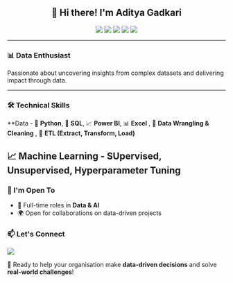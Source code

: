 <h2 align="center">👋 Hi there! I'm Aditya Gadkari</h2>

<p align="center">
  <img src="https://img.shields.io/badge/Python-3776AB?style=flat&logo=python&logoColor=white"/>
  <img src="https://img.shields.io/badge/Power%20BI-F2C811?style=flat&logo=powerbi&logoColor=black"/>
  <img src="https://img.shields.io/badge/SQL-4479A1?style=flat&logo=postgresql&logoColor=white"/>
  <img src="https://img.shields.io/badge/Excel-217346?style=flat&logo=microsoft-excel&logoColor=white"/>
  <img src="https://img.shields.io/badge/Machine%20Learning-brightgreen"/>

</p>

---

### 📊 Data Enthusiast
Passionate about uncovering insights from complex datasets and delivering impact through data.

---

### 🛠️ Technical Skills

**Data - 🐍 **Python**, 💾 **SQL**, 📈 **Power BI**, 📊 **Excel** , 🧹 **Data Wrangling & Cleaning** , 🔄 **ETL (Extract, Transform, Load)**

📈 **Machine Learning - SUpervised, Unsupervised, Hyperparameter Tuning**
---

### 🤝 I'm Open To
- 💼 Full-time roles in **Data & AI**
- 🌍 Open for collaborations on data-driven projects

### 📫 Let's Connect
<a href="https://linkedin.com/in/adityagadkari/" target="_blank">
  <img src="https://img.shields.io/badge/LinkedIn-Aditya%20Gadkari-blue?style=for-the-badge&logo=linkedin"/>
</a>

🎯 Ready to help your organisation make **data-driven decisions** and solve **real-world challenges**!
